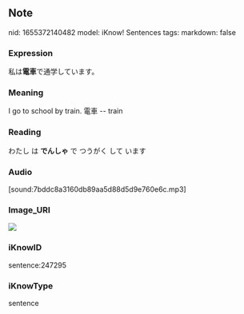 ## Note
nid: 1655372140482
model: iKnow! Sentences
tags: 
markdown: false

### Expression
私は<b>電車</b>で通学しています。

### Meaning
I go to school by train.
電車 -- train

### Reading
わたし は <b>でんしゃ</b> で つうがく して います

### Audio
[sound:7bddc8a3160db89aa5d88d5d9e760e6c.mp3]

### Image_URI
<img src="71a970561dfa11a348d2f3818411e523.jpg">

### iKnowID
sentence:247295

### iKnowType
sentence
